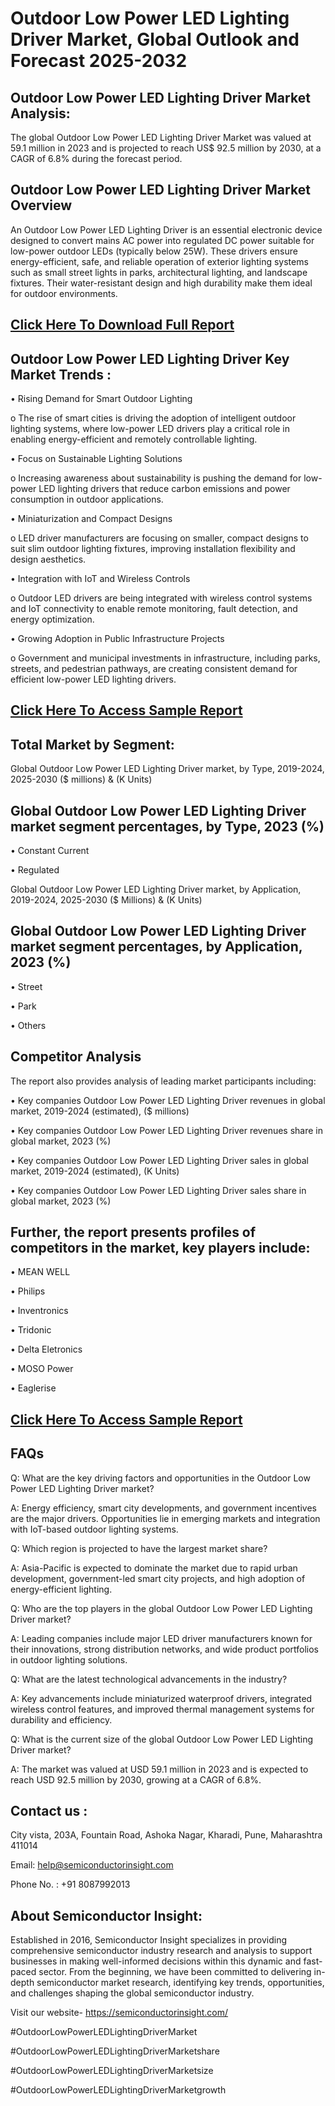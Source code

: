 Outdoor Low Power LED Lighting Driver Market, Global Outlook and Forecast 2025-2032
=
Outdoor Low Power LED Lighting Driver Market Analysis:
-
The global Outdoor Low Power LED Lighting Driver Market was valued at 59.1 million in 2023 and is projected to reach US$ 92.5 million by 2030, at a CAGR of 6.8% during the forecast period.

Outdoor Low Power LED Lighting Driver Market Overview
-
An Outdoor Low Power LED Lighting Driver is an essential electronic device designed to convert mains AC power into regulated DC power suitable for low-power outdoor LEDs (typically below 25W). These drivers ensure energy-efficient, safe, and reliable operation of exterior lighting systems such as small street lights in parks, architectural lighting, and landscape fixtures. Their water-resistant design and high durability make them ideal for outdoor environments.

[Click Here To Download Full Report](https://semiconductorinsight.com/report/outdoor-low-power-led-lighting-driver-market/)
-
Outdoor Low Power LED Lighting Driver Key Market Trends  :
-
•	Rising Demand for Smart Outdoor Lighting

o	The rise of smart cities is driving the adoption of intelligent outdoor lighting systems, where low-power LED drivers play a critical role in enabling energy-efficient and remotely controllable lighting.

•	Focus on Sustainable Lighting Solutions

o	Increasing awareness about sustainability is pushing the demand for low-power LED lighting drivers that reduce carbon emissions and power consumption in outdoor applications.

•	Miniaturization and Compact Designs

o	LED driver manufacturers are focusing on smaller, compact designs to suit slim outdoor lighting fixtures, improving installation flexibility and design aesthetics.

•	Integration with IoT and Wireless Controls

o	Outdoor LED drivers are being integrated with wireless control systems and IoT connectivity to enable remote monitoring, fault detection, and energy optimization.

•	Growing Adoption in Public Infrastructure Projects

o	Government and municipal investments in infrastructure, including parks, streets, and pedestrian pathways, are creating consistent demand for efficient low-power LED lighting drivers.

[Click Here To Access Sample Report](https://semiconductorinsight.com/download-sample-report/?product_id=92880)
-
Total Market by Segment:
-
Global Outdoor Low Power LED Lighting Driver market, by Type, 2019-2024, 2025-2030 ($ millions) & (K Units)

Global Outdoor Low Power LED Lighting Driver market segment percentages, by Type, 2023 (%)
-
•	Constant Current

•	Regulated

Global Outdoor Low Power LED Lighting Driver market, by Application, 2019-2024, 2025-2030 ($ Millions) & (K Units)

Global Outdoor Low Power LED Lighting Driver market segment percentages, by Application, 2023 (%)
-
•	Street

•	Park

•	Others

Competitor Analysis
-
The report also provides analysis of leading market participants including:

•	Key companies Outdoor Low Power LED Lighting Driver revenues in global market, 2019-2024 (estimated), ($ millions)

•	Key companies Outdoor Low Power LED Lighting Driver revenues share in global market, 2023 (%)

•	Key companies Outdoor Low Power LED Lighting Driver sales in global market, 2019-2024 (estimated), (K Units)

•	Key companies Outdoor Low Power LED Lighting Driver sales share in global market, 2023 (%)

Further, the report presents profiles of competitors in the market, key players include:
-
•	MEAN WELL

•	Philips

•	Inventronics

•	Tridonic

•	Delta Eletronics

•	MOSO Power

•	Eaglerise

[Click Here To Access Sample Report](https://semiconductorinsight.com/download-sample-report/?product_id=92880)
-
FAQs
-
Q: What are the key driving factors and opportunities in the Outdoor Low Power LED Lighting Driver market?

A: Energy efficiency, smart city developments, and government incentives are the major drivers. Opportunities lie in emerging markets and integration with IoT-based outdoor lighting systems.

Q: Which region is projected to have the largest market share?

A: Asia-Pacific is expected to dominate the market due to rapid urban development, government-led smart city projects, and high adoption of energy-efficient lighting.

Q: Who are the top players in the global Outdoor Low Power LED Lighting Driver market?

A: Leading companies include major LED driver manufacturers known for their innovations, strong distribution networks, and wide product portfolios in outdoor lighting solutions.

Q: What are the latest technological advancements in the industry?

A: Key advancements include miniaturized waterproof drivers, integrated wireless control features, and improved thermal management systems for durability and efficiency.

Q: What is the current size of the global Outdoor Low Power LED Lighting Driver market?

A: The market was valued at USD 59.1 million in 2023 and is expected to reach USD 92.5 million by 2030, growing at a CAGR of 6.8%.

Contact us : 
-
City vista, 203A, Fountain Road, Ashoka Nagar, Kharadi, Pune, Maharashtra 411014

Email: help@semiconductorinsight.com

Phone No. : +91 8087992013

About Semiconductor Insight:
-
Established in 2016, Semiconductor Insight specializes in providing comprehensive semiconductor industry research and analysis to support businesses in making well-informed decisions within this dynamic and fast-paced sector. From the beginning, we have been committed to delivering in-depth semiconductor market research, identifying key trends, opportunities, and challenges shaping the global semiconductor industry.

Visit our website- https://semiconductorinsight.com/

#OutdoorLowPowerLEDLightingDriverMarket 

#OutdoorLowPowerLEDLightingDriverMarketshare

#OutdoorLowPowerLEDLightingDriverMarketsize

#OutdoorLowPowerLEDLightingDriverMarketgrowth 
 
 

